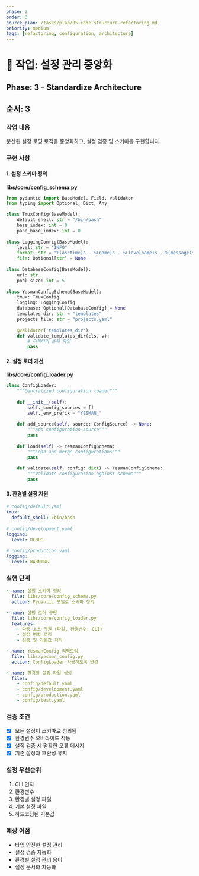 ```yaml
---
phase: 3
order: 3
source_plan: /tasks/plan/05-code-structure-refactoring.md
priority: medium
tags: [refactoring, configuration, architecture]
---
```


# 📌 작업: 설정 관리 중앙화

## Phase: 3 - Standardize Architecture

## 순서: 3

### 작업 내용

분산된 설정 로딩 로직을 중앙화하고, 설정 검증 및 스키마를 구현합니다.

### 구현 사항

#### 1. 설정 스키마 정의

**libs/core/config_schema.py**

```python
from pydantic import BaseModel, Field, validator
from typing import Optional, Dict, Any

class TmuxConfig(BaseModel):
    default_shell: str = "/bin/bash"
    base_index: int = 0
    pane_base_index: int = 0
    
class LoggingConfig(BaseModel):
    level: str = "INFO"
    format: str = "%(asctime)s - %(name)s - %(levelname)s - %(message)s"
    file: Optional[str] = None
    
class DatabaseConfig(BaseModel):
    url: str
    pool_size: int = 5
    
class YesmanConfigSchema(BaseModel):
    tmux: TmuxConfig
    logging: LoggingConfig
    database: Optional[DatabaseConfig] = None
    templates_dir: str = "templates"
    projects_file: str = "projects.yaml"
    
    @validator('templates_dir')
    def validate_templates_dir(cls, v):
        # 디렉터리 존재 확인
        pass
```

#### 2. 설정 로더 개선

**libs/core/config_loader.py**

```python
class ConfigLoader:
    """Centralized configuration loader"""
    
    def __init__(self):
        self._config_sources = []
        self._env_prefix = "YESMAN_"
    
    def add_source(self, source: ConfigSource) -> None:
        """Add configuration source"""
        pass
    
    def load(self) -> YesmanConfigSchema:
        """Load and merge configurations"""
        pass
    
    def validate(self, config: dict) -> YesmanConfigSchema:
        """Validate configuration against schema"""
        pass
```

#### 3. 환경별 설정 지원

```yaml
# config/default.yaml
tmux:
  default_shell: /bin/bash
  
# config/development.yaml
logging:
  level: DEBUG
  
# config/production.yaml
logging:
  level: WARNING
```

### 실행 단계

```yaml
- name: 설정 스키마 정의
  file: libs/core/config_schema.py
  action: Pydantic 모델로 스키마 정의

- name: 설정 로더 구현
  file: libs/core/config_loader.py
  features:
    - 다중 소스 지원 (파일, 환경변수, CLI)
    - 설정 병합 로직
    - 검증 및 기본값 처리

- name: YesmanConfig 리팩토링
  file: libs/yesman_config.py
  action: ConfigLoader 사용하도록 변경

- name: 환경별 설정 파일 생성
  files:
    - config/default.yaml
    - config/development.yaml
    - config/production.yaml
    - config/test.yaml
```

### 검증 조건

- [x] 모든 설정이 스키마로 정의됨
- [x] 환경변수 오버라이드 작동
- [x] 설정 검증 시 명확한 오류 메시지
- [x] 기존 설정과 호환성 유지

### 설정 우선순위

1. CLI 인자
1. 환경변수
1. 환경별 설정 파일
1. 기본 설정 파일
1. 하드코딩된 기본값

### 예상 이점

- 타입 안전한 설정 관리
- 설정 검증 자동화
- 환경별 설정 관리 용이
- 설정 문서화 자동화
